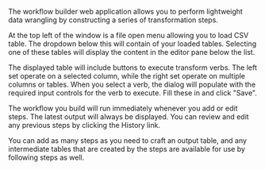 The workflow builder web application allows you to perform lightweight data wrangling by constructing a series of transformation steps.

At the top left of the window is a file open menu allowing you to load CSV table. The dropdown below this will contain of your loaded tables. Selecting one of these tables will display the content in the editor pane below the list.

The displayed table will include buttons to execute transform verbs. The left set operate on a selected column, while the right set operate on multiple columns or tables. When you select a verb, the dialog will populate with the required input controls for the verb to execute. Fill these in and click "Save".

The workflow you build will run immediately whenever you add or edit steps. The latest output will always be displayed. You can review and edit any previous steps by clicking the History link.

You can add as many steps as you need to craft an output table, and any intermediate tables that are created by the steps are available for use by following steps as well.
